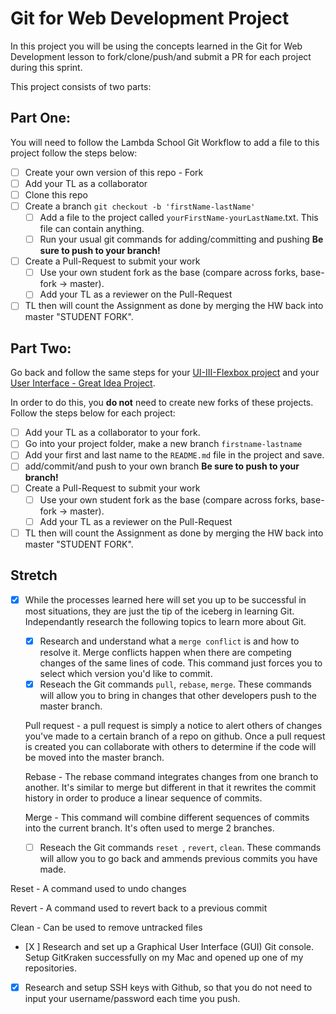 # Git for Web Development Project
In this project you will be using the concepts learned in the Git for Web Development lesson to fork/clone/push/and submit a PR for each project during this sprint.

This project consists of two parts:

## Part One:
You will need to follow the Lambda School Git Workflow to add a file to this project follow the steps below:

- [ ] Create your own version of this repo - Fork
- [ ] Add your TL as a collaborator
- [ ] Clone this repo
- [ ] Create a branch `git checkout -b 'firstName-lastName'`
  - [ ] Add a file to the project called `yourFirstName-yourLastName`.txt. This file can contain anything.
  - [ ] Run your usual git commands for adding/committing and pushing **Be sure to push to your branch!**
- [ ] Create a Pull-Request to submit your work
  - [ ] Use your own student fork as the base (compare across forks, base-fork -> master).
  - [ ] Add your TL as a reviewer on the Pull-Request
- [ ] TL then will count the Assignment as done by merging the HW back into master "STUDENT FORK".

## Part Two:
Go back and follow the same steps for your [UI-III-Flexbox project](https://github.com/LambdaSchool/UI-III-Flexbox) and your [User Interface - Great Idea Project](https://github.com/LambdaSchool/User-Interface).

In order to do this, you **do not** need to create new forks of these projects. Follow the steps below for each project:

- [ ] Add your TL as a collaborator to your fork. 
- [ ] Go into your project folder, make a new branch `firstname-lastname`
- [ ] Add your first and last name to the `README.md` file in the project and save.
- [ ] add/commit/and push to your own branch  **Be sure to push to your branch!**
- [ ] Create a Pull-Request to submit your work
  - [ ] Use your own student fork as the base (compare across forks, base-fork -> master).
  - [ ] Add your TL as a reviewer on the Pull-Request
- [ ] TL then will count the Assignment as done by merging the HW back into master "STUDENT FORK".

## Stretch
- [X] While the processes learned here will set you up to be successful in most situations, they are just the tip of the iceberg in learning Git. Independantly research the following topics to learn more about Git.
  - [X] Research and understand what a `merge conflict` is and how to resolve it.
  Merge conflicts happen when there are competing changes of the same lines of code. This command just forces you to select which version you'd like to commit.
  - [X] Reseach the Git commands `pull`, `rebase`, `merge`. These commands will allow you to bring in changes that other developers push to the master branch.
  
  Pull request - a pull request is simply a notice to alert others of changes you've made to a certain branch of a repo on github. Once a pull request is created you can collaborate with others to determine if the code will be moved into the master branch.

  Rebase - The rebase command integrates changes from one branch to another. It's similar to merge but different in that it rewrites the commit history in order to produce a linear sequence of commits. 

  Merge - This command will combine different sequences of commits into the current branch. It's often used to merge 2 branches.

  - [ ] Reseach the Git commands `reset `, `revert`, `clean`. These commands will allow you to go back and ammends previous commits you have made.

Reset - A command used to undo changes

Revert - A command used to revert back to a previous commit

Clean - Can be used to remove untracked files

- [X ] Research and set up a Graphical User Interface (GUI) Git console. 
 Setup GitKraken successfully on my Mac and opened up one of my repositories.
 
- [X] Research and setup SSH keys with Github, so that you do not need to input your username/password each time you push. 




